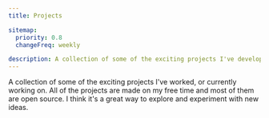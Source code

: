 ```yaml
---
title: Projects

sitemap:
  priority: 0.8
  changeFreq: weekly

description: A collection of some of the exciting projects I've developed, or currently developing. These include modern JavaScript and TypeScript web applications and websites.
---
```


A collection of some of the exciting projects I've worked, or currently working on. All of the projects are made on my free time and most of them are open source. I think it's a great way to explore and experiment with new ideas.
